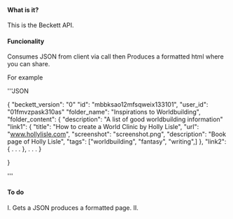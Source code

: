 #### What is it?

This is the Beckett API.



#### Funcionality

Consumes JSON from client via call then
Produces a formatted html where you can share.

For example

'''JSON

  {
    "beckett_version": "0"
    "id": "mbbksao12mfsqweix133101",
    "user_id": "01fmvzpask310as"
    "folder_name": "Inspirations to Worldbuilding",
    "folder_content": {
      "description": "A list of good worldbuilding information"
      "link1": {
        "title": "How to create a World Clinic by Holly Lisle",
        "url": "www.hollylisle.com",
        "screenshot": "screenshot.png",
        "description": "Book page of Holly Lisle",
        "tags": ["worldbuilding", "fantasy", "writing",]
      },
      "link2": {
        .
        .
        .
      },
      .
      .
      .
    }

  }


'''

#### To do

I. Gets a JSON produces a formatted page.
II.
